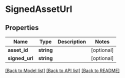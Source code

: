 # SignedAssetUrl

## Properties
Name | Type | Description | Notes
------------ | ------------- | ------------- | -------------
**asset_id** | **string** |  | [optional] 
**signed_url** | **string** |  | [optional] 

[[Back to Model list]](../README.md#documentation-for-models) [[Back to API list]](../README.md#documentation-for-api-endpoints) [[Back to README]](../README.md)


